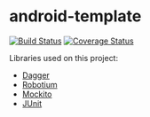 # android-template

[![Build Status](https://travis-ci.org/isacssouza/android-template.svg?branch=master)](https://travis-ci.org/isacssouza/android-template) [![Coverage Status](https://coveralls.io/repos/isacssouza/android-template/badge.svg)](https://coveralls.io/r/isacssouza/android-template)

Libraries used on this project:

- [Dagger](http://square.github.io/dagger/)
- [Robotium](https://code.google.com/p/robotium/)
- [Mockito](https://github.com/mockito/mockito)
- [JUnit](http://junit.org/)
